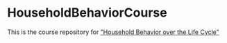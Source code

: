 # HouseholdBehaviorCourse
This is the course repository for ["Household Behavior over the Life Cycle"](https://sites.google.com/view/householdbehavior/home])
